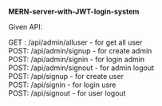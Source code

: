 **MERN-server-with-JWT-login-system**

Given API:

GET : /api/admin/alluser - for get all user<br/>
POST: /api/admin/signup - for create admin<br/>
POST: /api/admin/signin - for login admin<br/>
POST: /api/admin/signout - for admin logout<br/>
POST: /api/signup - for create user<br/>
POST: /api/signin - for login usre<br/>
POST: /api/signout - for user logout<br/>

